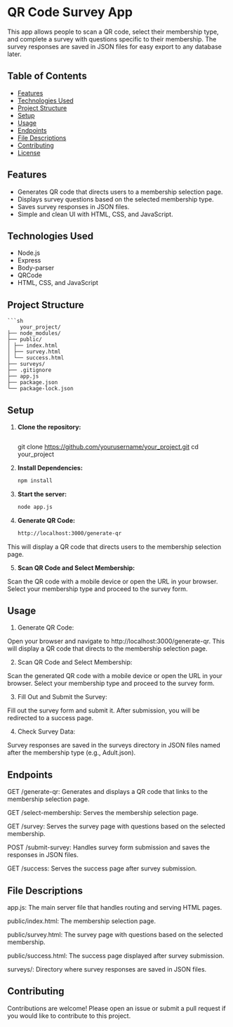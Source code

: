 # QR Code Survey App

This app allows people to scan a QR code, select their membership type, and complete a survey with questions specific to their membership. The survey responses are saved in JSON files for easy export to any database later.

## Table of Contents

- [Features](#features)
- [Technologies Used](#technologies-used)
- [Project Structure](#project-structure)
- [Setup](#setup)
- [Usage](#usage)
- [Endpoints](#endpoints)
- [File Descriptions](#file-descriptions)
- [Contributing](#contributing)
- [License](#license)

## Features

- Generates QR code that directs users to a membership selection page.
- Displays survey questions based on the selected membership type.
- Saves survey responses in JSON files.
- Simple and clean UI with HTML, CSS, and JavaScript.

## Technologies Used

- Node.js
- Express
- Body-parser
- QRCode
- HTML, CSS, and JavaScript

## Project Structure

    ```sh
        your_project/
    ├── node_modules/
    ├── public/
    │ ├── index.html
    │ ├── survey.html
    │ └── success.html
    ├── surveys/
    ├── .gitignore
    ├── app.js
    ├── package.json
    └── package-lock.json


## Setup

1. **Clone the repository:**
   ```sh
   ```
   git clone https://github.com/yourusername/your_project.git
   cd your_project


2. **Install Dependencies:**

    ```sh
    npm install
    ```

3. **Start the server:**

    ```sh
    node app.js
    ```


4. **Generate QR Code:**

    ```sh
    http://localhost:3000/generate-qr
    ```

This will display a QR code that directs users to the membership selection page.


5. **Scan QR Code and Select Membership:**

Scan the QR code with a mobile device or open the URL in your browser.
Select your membership type and proceed to the survey form.


##  Usage

1. Generate QR Code:

Open your browser and navigate to http://localhost:3000/generate-qr.
This will display a QR code that directs to the membership selection page.


2. Scan QR Code and Select Membership:

Scan the generated QR code with a mobile device or open the URL in your browser.
Select your membership type and proceed to the survey form.


3. Fill Out and Submit the Survey:

Fill out the survey form and submit it.
After submission, you will be redirected to a success page.


4. Check Survey Data:

Survey responses are saved in the surveys directory in JSON files named after the membership type (e.g., Adult.json).


##  Endpoints


GET /generate-qr:
Generates and displays a QR code that links to the membership selection page.

GET /select-membership:
Serves the membership selection page.

GET /survey:
Serves the survey page with questions based on the selected membership.

POST /submit-survey:
Handles survey form submission and saves the responses in JSON files.

GET /success:
Serves the success page after survey submission.

##  File Descriptions
app.js:
The main server file that handles routing and serving HTML pages.

public/index.html:
The membership selection page.

public/survey.html:
The survey page with questions based on the selected membership.

public/success.html:
The success page displayed after survey submission.

surveys/:
Directory where survey responses are saved in JSON files.

##  Contributing
Contributions are welcome! Please open an issue or submit a pull request if you would like to contribute to this project.
